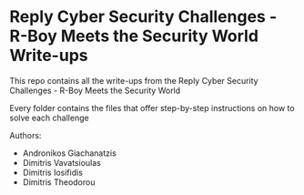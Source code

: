 # Reply Cyber Security Challenges - R-Boy Meets the Security World Write-ups

This repo contains all the write-ups from the Reply Cyber Security Challenges - R-Boy Meets the Security World

Every folder contains the files that offer step-by-step instructions on how to solve each challenge


Authors:
- Andronikos Giachanatzis
- Dimitris Vavatsioulas
- Dimitris Iosifidis
- Dimitris Theodorou
